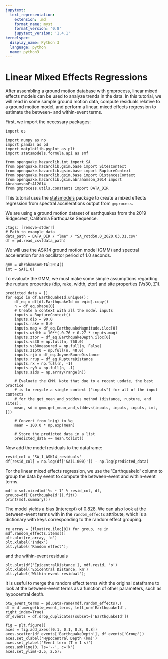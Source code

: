 ```yaml
---
jupytext:
  text_representation:
    extension: .md
    format_name: myst
    format_version: '0.8'
    jupytext_version: '1.4.1'
kernelspec:
  display_name: Python 3
  language: python
  name: python3
---
```

# Linear Mixed Effects Regressions

After assembling a ground motion database with gmprocess, linear mixed effects models can be used to analyze trends in the data.
In this tutorial, we will read in some sample ground motion data, compute residuals relative to a ground motion model, and perform a linear, mixed effects regression to estimate the between- and within-event terms.

First, we import the necessary packages:

```{code-cell} ipython3
import os

import numpy as np
import pandas as pd
import matplotlib.pyplot as plt
import statsmodels.formula.api as smf

from openquake.hazardlib.imt import SA
from openquake.hazardlib.gsim.base import SitesContext
from openquake.hazardlib.gsim.base import RuptureContext
from openquake.hazardlib.gsim.base import DistancesContext
from openquake.hazardlib.gsim.abrahamson_2014 import AbrahamsonEtAl2014
from gmprocess.utils.constants import DATA_DIR
```

This tutorial uses the [statsmodels](https://www.statsmodels.org/stable/install.html) package to create a mixed effects regression from spectral accelerations output from `gmprocess`.

We are using a ground motion dataset of earthquakes from the 2019 Ridgecrest, California Earthquake Sequence.

```{code-cell} ipython3
:tags: [remove-stderr]
# Path to example data
data_path = DATA_DIR / "lme" / "SA_rotd50.0_2020.03.31.csv"
df = pd.read_csv(data_path)
```

We will use the ASK14 ground motion model (GMM) and spectral acceleration for an oscillator period of 1.0 seconds.

```{code-cell} ipython3
gmm = AbrahamsonEtAl2014()
imt = SA(1.0)
```

To evaluate the GMM, we must make some simple assumptions regarding the rupture properties (dip, rake, width, ztor) and site properties (Vs30, Z1).

```{code-cell} ipython3
predicted_data = []
for eqid in df.EarthquakeId.unique():
    df_eq = df[df.EarthquakeId == eqid].copy()
    n = df_eq.shape[0]
    # Create a context with all the model inputs
    inputs = RuptureContext()
    inputs.dip = 90.0
    inputs.rake = 0.0
    inputs.mag = df_eq.EarthquakeMagnitude.iloc[0]
    inputs.width = 10**(-0.76 + 0.27 * inputs.mag)
    inputs.ztor = df_eq.EarthquakeDepth.iloc[0]
    inputs.vs30 = np.full(n, 760.0)
    inputs.vs30measured = np.full(n, False)
    inputs.z1pt0 = np.full(n, 48.0)
    inputs.rjb = df_eq.JoynerBooreDistance
    inputs.rrup = df_eq.RuptureDistance
    inputs.rx = np.full(n, -1)
    inputs.ry0 = np.full(n, -1)
    inputs.sids = np.array(range(n))

    # Evaluate the GMM. Note that due to a recent update, the best practice
    # is to recycle a single context ("inputs") for all of the input contexts
    # for the get_mean_and_stddevs method (distance, rupture, and sites).
    mean, sd = gmm.get_mean_and_stddevs(inputs, inputs, inputs, imt, [])

    # Convert from ln(g) to %g
    mean = 100.0 * np.exp(mean)

    # Store the predicted data in a list
    predicted_data += mean.tolist()
```

Now add the model residuals to the dataframe:

```{code-cell} ipython3
resid_col = 'SA_1_ASK14_residuals'
df[resid_col] = np.log(df['SA(1.000)']) - np.log(predicted_data)
```

For the linear mixed effects regression, we use the 'EarthquakeId' column to group the data by event to compute the between-event and within-event terms.

```{code-cell} ipython3
mdf = smf.mixedlm('%s ~ 1' % resid_col, df, groups=df['EarthquakeId']).fit()
print(mdf.summary())
```

The model yields a bias (intercept) of 0.828. We can also look at the between-event terms with in the `random_effects` attribute, which is a dictionary with keys corresponding to the random effect grouping.

```{code-cell} ipython3
re_array = [float(re.iloc[0]) for group, re in mdf.random_effects.items()]
plt.plot(re_array, 'o')
plt.xlabel('Index')
plt.ylabel('Random effect');
```

and the within-event residuals

```{code-cell} ipython3
plt.plot(df['EpicentralDistance'], mdf.resid, 'o')
plt.xlabel('Epicentral Distance, km')
plt.ylabel('Within-event residual');
```

It is useful to merge the random effect terms with the original dataframe to look at the between-event terms as a function of other parameters, such as hypocentral depth.

```{code-cell} ipython3
btw_event_terms = pd.DataFrame(mdf.random_effects).T
df = df.merge(btw_event_terms, left_on='EarthquakeId', right_index=True)
df_events = df.drop_duplicates(subset=['EarthquakeId'])

fig = plt.figure()
axes = fig.add_axes([0.1, 0.1, 0.8, 0.8])
axes.scatter(df_events['EarthquakeDepth'], df_events['Group'])
axes.set_xlabel('Hypocentral Depth (km)')
axes.set_ylabel('Event term (T = 1 s)')
axes.axhline(0, ls='--', c='k')
axes.set_ylim(-2.5, 2.5);
```
